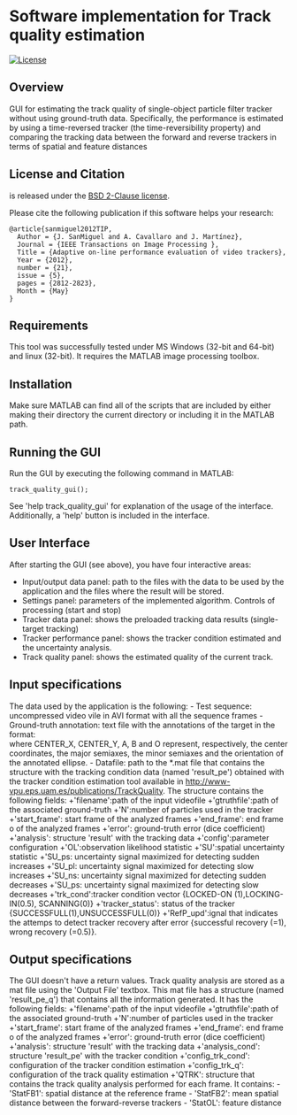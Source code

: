 # Software implementation for Track quality estimation

[![License](https://img.shields.io/badge/license-BSD-blue.svg)](LICENSE)


## Overview 

GUI for estimating the track quality of single-object particle filter tracker without using ground-truth data. Specifically, the performance  is estimated by using a time-reversed tracker (the time-reversibility property) and comparing the tracking data between the forward and reverse trackers in terms of spatial and feature distances

## License and Citation

 is released under the [BSD 2-Clause license](https://github.com/BVLC/caffe/blob/master/LICENSE).

Please cite the following publication if this software helps your research:


    @article{sanmiguel2012TIP,
      Author = {J. SanMiguel and A. Cavallaro and J. Martínez},
      Journal = {IEEE Transactions on Image Processing },
      Title = {Adaptive on-line performance evaluation of video trackers},
      Year = {2012},
      number = {21},
      issue = {5},
      pages = {2812-2823},
      Month = {May}
    }
    

## Requirements

This tool was successfully tested under MS Windows (32-bit and 64-bit) and linux (32-bit).
It requires the MATLAB image processing toolbox.

## Installation

Make sure MATLAB can find all of the scripts that are
included by either making their directory the current directory
or including it in the MATLAB path.

## Running the GUI

Run the GUI by executing the following command in MATLAB:

	track_quality_gui();

See 'help track_quality_gui' for explanation of the usage of the interface.
Additionally, a 'help' button is included in the interface.

## User Interface

After starting the GUI (see above), you have four interactive areas:
 - Input/output data panel: path to the files with the data to be used by the 
							application and the files where the result will be stored.
 - Settings panel: parameters of the implemented algorithm. Controls of processing (start and stop)
 - Tracker data panel: shows the preloaded tracking data results (single-target tracking)
 - Tracker performance panel: shows the tracker condition estimated and the uncertainty analysis.
 - Track quality panel: shows the estimated quality of the current track.

## Input specifications

The data used by the application is the following: 
		- Test sequence: uncompressed video vile in AVI format with all the sequence frames
		- Ground-truth annotation: text file with the annotations of the target in the format:	
			<FRAME ID_OBJECT CENTER_X CENTER_Y A B O> where CENTER_X, CENTER_Y, A, B and O represent, 
			respectively, the center coordinates, the major semiaxes, the minor semiaxes and the orientation 
			of the annotated ellipse.
		- Datafile: path to the *.mat file that contains the structure with
		the tracking condition data (named 'result_pe') obtained with the tracker condition estimation tool 
		available in http://www-vpu.eps.uam.es/publications/TrackQuality.
		The structure contains the following fields:
           +'filename':path of the input videofile
           +'gtruthfile':path of the associated ground-truth
           +'N':number of particles used in the tracker
           +'start_frame': start frame of the analyzed frames
           +'end_frame': end frame o of the analyzed frames
           +'error': ground-truth error (dice coefficient)
           +'analysis': structure 'result' with the tracking data
           +'config':parameter configuration
           +'OL':observation likelihood statistic
           +'SU':spatial uncertainty statistic
           +'SU_ps: uncertainty signal maximized for detecting sudden increases
           +'SU_pl: uncertainty signal maximized for detecting slow increases
           +'SU_ns: uncertainty signal maximized for detecting sudden decreases
           +'SU_ps: uncertainty signal maximized for detecting slow decreases
           +'trk_cond':tracker condition vector {LOCKED-ON (1),LOCKING-IN(0.5), SCANNING(0)}
           +'tracker_status': status of the tracker {SUCCESSFULL(1),UNSUCCESSFULL(0)}
           +'RefP_upd':ignal that indicates the attemps to detect tracker
            recovery after error {successful recovery (=1), wrong recovery (=0.5)}.

## Output specifications

 The GUI doesn't have a return values. Track quality analysis are
 stored as a mat file using the 'Output File' textbox. This mat file has a
 structure (named 'result_pe_q') that contains all the information generated. 
 It has the following fields:
           +'filename':path of the input videofile
           +'gtruthfile':path of the associated ground-truth
           +'N':number of particles used in the tracker
           +'start_frame': start frame of the analyzed frames
           +'end_frame': end frame o of the analyzed frames
           +'error': ground-truth error (dice coefficient)
           +'analysis': structure 'result' with the tracking data
           +'analysis_cond': structure 'result_pe' with the tracker
           condition
           +'config_trk_cond': configuration of the tracker condition
           estimation
           +'config_trk_q': configuration of the track quality estimation
           +'QTRK': structure that contains the track quality analysis
           performed for each frame. It contains:
               - 'StatFB1': spatial distance at the reference frame
               - 'StatFB2': mean spatial distance between the
               forward-reverse trackers
               - 'StatOL': feature distance
